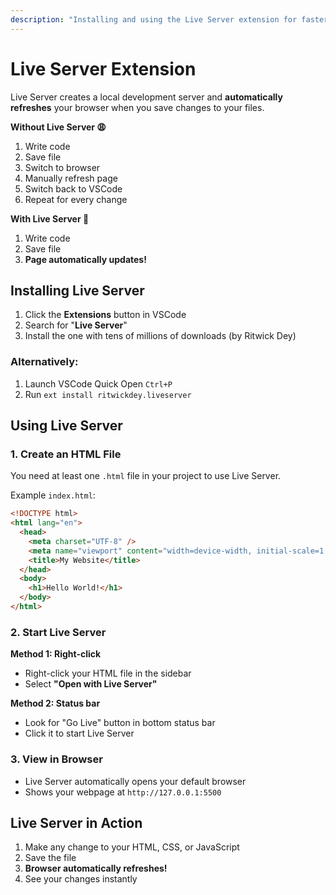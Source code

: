 ```yaml
---
description: "Installing and using the Live Server extension for faster web development."
---
```


# Live Server Extension

Live Server creates a local development server and **automatically refreshes** your browser when you save changes to your files.

**Without Live Server 😩**

1. Write code
2. Save file
3. Switch to browser
4. Manually refresh page
5. Switch back to VSCode
6. Repeat for every change

**With Live Server 🎉**

1. Write code
2. Save file
3. **Page automatically updates!**

## Installing Live Server

1. Click the **Extensions** button in VSCode
2. Search for "**Live Server**"
3. Install the one with tens of millions of downloads (by Ritwick Dey)

### Alternatively:

1. Launch VSCode Quick Open `Ctrl+P`
2. Run `ext install ritwickdey.liveserver`

## Using Live Server

### 1. Create an HTML File

You need at least one `.html` file in your project to use Live Server.

Example `index.html`:

```html
<!DOCTYPE html>
<html lang="en">
  <head>
    <meta charset="UTF-8" />
    <meta name="viewport" content="width=device-width, initial-scale=1.0" />
    <title>My Website</title>
  </head>
  <body>
    <h1>Hello World!</h1>
  </body>
</html>
```

### 2. Start Live Server

**Method 1: Right-click**

- Right-click your HTML file in the sidebar
- Select **"Open with Live Server"**

**Method 2: Status bar**

- Look for "Go Live" button in bottom status bar
- Click it to start Live Server

### 3. View in Browser

- Live Server automatically opens your default browser
- Shows your webpage at `http://127.0.0.1:5500`

## Live Server in Action

1. Make any change to your HTML, CSS, or JavaScript
2. Save the file
3. **Browser automatically refreshes!**
4. See your changes instantly
